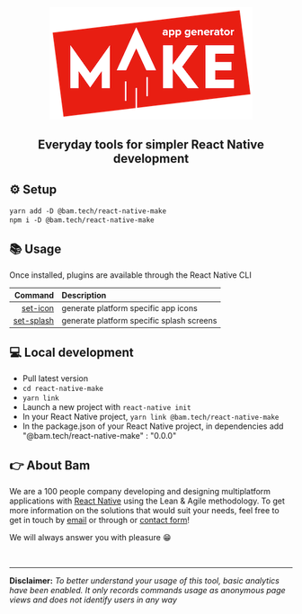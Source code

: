 <p align="center"><img src="./docs/assets/make-logo.png"></p>
<h2 align="center">Everyday tools for simpler React Native development</h2>

## ⚙️ Setup

```
yarn add -D @bam.tech/react-native-make
npm i -D @bam.tech/react-native-make
```

## 📚 Usage

Once installed, plugins are available through the React Native CLI

|                           Command | Description                               |
| --------------------------------: | :---------------------------------------- |
|    [set-icon](./docs/set-icon.md) | generate platform specific app icons      |
| [set-splash](.docs/set-splash.md) | generate platform specific splash screens |

## 💻 Local development

- Pull latest version
- `cd react-native-make`
- `yarn link`
- Launch a new project with `react-native init`
- In your React Native project, `yarn link @bam.tech/react-native-make`
- In the package.json of your React Native project, in dependencies add "@bam.tech/react-native-make" : "0.0.0"

## 👉 About Bam

We are a 100 people company developing and designing multiplatform applications with [React Native](https://www.bam.tech/agence-react-native-paris) using the Lean & Agile methodology. To get more information on the solutions that would suit your needs, feel free to get in touch by [email](mailto://contact@bam.tech) or through or [contact form](https://www.bam.tech/contact)!

We will always answer you with pleasure 😁

<br><hr/>

**Disclaimer:** _To better understand your usage of this tool, basic analytics have been enabled. It only records commands usage as anonymous page views and does not identify users in any way_
